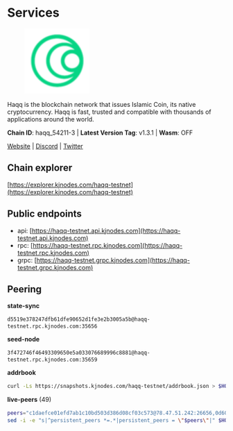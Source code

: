 # Services

<figure><img src="https://raw.githubusercontent.com/kj89/cosmos-images/main/logos/haqq.png" width="150" alt=""><figcaption></figcaption></figure>

Haqq is the blockchain network that issues Islamic Coin,  its native cryptocurrency. Haqq is fast, trusted and  compatible with thousands of applications around the world.

**Chain ID**: haqq_54211-3 | **Latest Version Tag**: v1.3.1 | **Wasm**: OFF

[Website](https://islamiccoin.net) | [Discord](https://discord.gg/hU9MHG5kZq) | [Twitter](https://twitter.com/Islamic_Coin)




## Chain explorer
[https://explorer.kjnodes.com/haqq-testnet](https://explorer.kjnodes.com/haqq-testnet)

## Public endpoints

* api: [https://haqq-testnet.api.kjnodes.com](https://haqq-testnet.api.kjnodes.com)
* rpc: [https://haqq-testnet.rpc.kjnodes.com](https://haqq-testnet.rpc.kjnodes.com)
* grpc: [https://haqq-testnet.grpc.kjnodes.com](https://haqq-testnet.grpc.kjnodes.com)

## Peering

**state-sync**

```text
d5519e378247dfb61dfe90652d1fe3e2b3005a5b@haqq-testnet.rpc.kjnodes.com:35656
```

**seed-node**

```text
3f472746f46493309650e5a033076689996c8881@haqq-testnet.rpc.kjnodes.com:35659
```

**addrbook**
```bash
curl -Ls https://snapshots.kjnodes.com/haqq-testnet/addrbook.json > $HOME/.haqqd/config/addrbook.json
```

**live-peers** (49)
```bash
peers="c1daefce01efd7ab1c10bd503d386d08cf03c573@78.47.51.242:26656,0d600b8281ee6a710c213023755d2382cf90af13@116.202.165.116:46656,47a269c3e30f70d8234a2afd8e9055e74129fde0@65.108.129.29:36656,ae48d2b83958b06ea9b1f9060897eedd6afeeb08@116.203.39.166:26656,3df5a68b919177179c6dcb0b9c9354fd6bbba1c8@65.109.92.240:20116,43dc2d5ab6fa30cb10959717d26f31bc45b56fdd@149.102.133.67:35656,88b8b733d8b96e9a518c1a8bea4dbc5bf896026e@5.161.156.183:26656,073a2d6ef69f04b563e160a0e33eab84ae093aa9@154.26.157.233:35656,d5519e378247dfb61dfe90652d1fe3e2b3005a5b@65.109.68.190:35656,90b1d14fc7393c6b6452ecf8b3cdd078a445a238@65.109.112.178:29656,73337217ebaf76420c8c00b565cb1cc5f53414ba@54.93.133.125:26656,56158e0f2acf850114e82644afceb565a73b08cc@185.144.99.95:26656,6771e65c1b30cc514faf5943320fdda480fe9124@95.216.39.183:26656,23ff658b56fbb8bc73372973a34733ff5d79b435@142.132.202.50:11604,78e3ef8adf819b479acc13a2f92ab5c0fa350aeb@66.45.231.30:11464,a6150d39e4725d28a56f41ebf3c6d457c54bd2f1@34.138.250.4:26656,230d299006a432b0f44534ca8a19c8c876c0ccb3@85.10.193.246:26656,d7ac44bf8f8d760c3df1a8695145021f35feb985@34.88.220.124:26656,cf5d60d0cdbdeb68caf1993a7422f942d37b56a7@194.163.142.120:35656,2d13d679b64e1a574904a140f72815644ec71131@65.21.133.125:30656,eb503dddcc41ba801c646d63cc762de4e9c43aa4@35.228.23.164:26656,001eb7a3a03dc11539541737262c4ddc84dec283@91.195.101.98:26656,927a323649e7dd8d4c75da6e5edaee439652b46f@65.109.92.241:20116,077d5d9169efb4b070ce7895d680a9d2148d522c@195.201.195.40:36656,f93085d78df16bbd16a525683af7f857ce1cd983@188.40.98.169:36656,b72f2156db8c87e679dc853730746ff40038120c@213.239.215.77:26656,9eb507f9365313dbe7f426050fec9648298f58ee@109.205.183.51:26656,986cf051df64fc21a32b7596c7264e51b25ea3dc@65.109.50.189:26656,1fefb6b75431482502e125a290deba1e7e539d4e@135.181.148.11:26656,16f40215d018c7d657fef0bb5ce2950251d525d2@148.251.51.144:36656,0629018cef2e53288757381ffdc0b84cbb5931cc@95.216.1.249:26656,29731457774b61da8186b9c764e8f7c1e2465e3e@142.93.36.176:26656,6fad54232f11a0306bd0d942c2ec5f9ba0ae2f1a@34.91.54.209:26656,4990ed7074424046184dd474df40902c30f34182@65.108.250.241:26656,32a8eec046b95e8646ff0810b4596dc7083a0beb@65.108.145.131:26656,5f0492553fc69a7db26e8f2b9ffe6cfd21b715f3@95.216.72.28:26656,ed145a35b436878c1f1c10634bd18600f3696e17@95.217.181.142:26656,59af99085c961a6a5c8dc4bc8b3abffda16ddccb@135.181.38.62:26656,24e894d4d8a18276acf6051cccf369a1ce69842d@65.108.151.105:26656,a8546d3ed39e5c5a50d6d72146919e9bb0e12c13@3.77.11.162:26656,b1c07038b5b9b96d6fb35e4bb417af7ed238e733@95.217.35.186:26656,f57fae1bdea281392b563a58978a2d8c0a37725f@95.217.233.234:26656,90b40d2b773090b82aa7788c2d1937e4fd6d2dc0@65.108.231.124:19656,48a2a7762a579d25bca95b0a3548b714238dd60b@213.239.216.252:20656,1c08c386863026bd37ab18f77c57da65d395beb0@195.2.81.142:35656,4f8d830994b609160d21c3ab81854e241f84a41e@89.58.52.226:26656,b5cbe34ca84c76c3301c29dd7858cd90477d078b@149.102.133.73:35656,5ba64beb8565d7b5b489dc18098f29412fffc0b0@162.55.245.219:35656,3f5110515b76596e05a447fd50e4727eaad00124@188.34.201.77:26656"
sed -i -e "s|^persistent_peers *=.*|persistent_peers = \"$peers\"|" $HOME/.haqqd/config/config.toml
```
